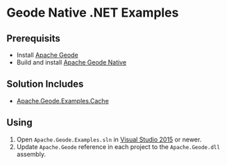 ﻿# Geode Native .NET Examples

## Prerequisits
* Install [Apache Geode](https://geode.apache.org)
* Build and install [Apache Geode Native](https://github.com/apache/geode-native)

## Solution Includes
* [Apache.Geode.Examples.Cache](Apache.Geode.Examples.Cache/README.md)

## Using
1) Open `Apache.Geode.Examples.sln` in [Visual Studio 2015](https://www.visualstudio.com/)
or newer.
2) Update `Apache.Geode` reference in each project to the `Apache.Geode.dll` assembly.